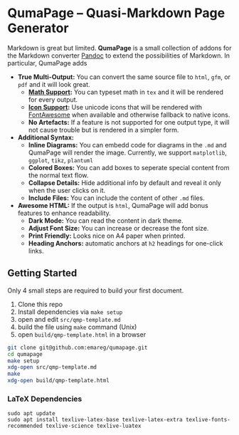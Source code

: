 
# QumaPage – Quasi-Markdown Page Generator

Markdown is great but limited. **QumaPage** is a small collection of addons for the Markdown converter [Pandoc](https://pandoc.org) to extend the possibilities of Markdown. In particular, QumaPage adds

* **True Multi-Output:** You can convert the same source file to `html`, `gfm`, or `pdf` and it will look great.
  * **[Math Support](#math-support):** You can typeset math in `tex` and it will be rendered for every output.
  * **[Icon Support](#fontawesome-unicode-icons-):** Use unicode icons that will be rendered with [FontAwesome](https://fontawesome.com/) when available and otherwise fallback to native icons.
  * **No Artefacts:** If a feature is not supported for one output type, it will not cause trouble but is rendered in a simpler form.
* **Additional Syntax:** 
  * **Inline Diagrams:** You can embedd code for diagrams in the `.md` and QumaPage will render the image. Currently, we support `matplotlib`, `ggplot`, `tikz`, `plantuml`
  * **Colored Boxes:** You can add boxes to seperate special content from the normal text flow.
  * **Collapse Details:** Hide additional info by default and reveal it only when the user clicks on it.
  * **Include Files:** You can include the content of other `.md` files.
* **Awesome HTML:** If the output is `html`, QumaPage will add bonus features to enhance readability.
  * **Dark Mode:** You can read the content in dark theme.
  * **Adjust Font Size:** You can increase or decrease the font size.
  * **Print Friendly:** Looks nice on A4 paper when printed.
  * **Heading Anchors:** automatic anchors at `h2` headings for one-click links.


## Getting Started
Only 4 small steps are required to build your first document.


1. Clone this repo
2. Install dependencies via `make setup`
3. open and edit `src/qmp-template.md`
4. build the file using `make` command (Unix)
5. open `build/qmp-template.html` in a browser

```bash
git clone git@github.com:emareg/qumapage.git
cd qumapage
make setup
xdg-open src/qmp-template.md
make
xdg-open build/qmp-template.html
```

### LaTeX Dependencies
```
sudo apt update
sudo apt install texlive-latex-base texlive-latex-extra texlive-fonts-recommended texlive-science texlive-luatex
```

